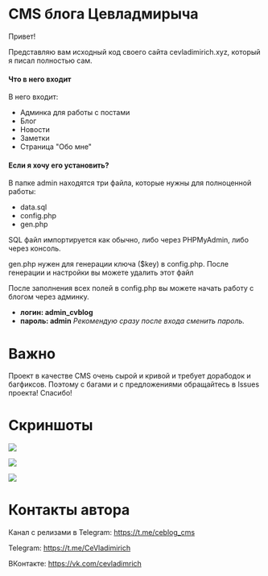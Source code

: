 # CMS блога Цевладмирыча
Привет!

Представляю вам исходный код своего сайта cevladimirich.xyz, который я писал полностью сам.
#### Что в него входит
В него входит:
- Админка для работы с постами
- Блог
- Новости
- Заметки
- Страница "Обо мне"
#### Если я хочу его установить?
В папке admin находятся три файла, которые нужны для полноценной работы:
- data.sql
- config.php
- gen.php

SQL файл импортируется как обычно, либо через PHPMyAdmin, либо через консоль.

gen.php нужен для генерации ключа ($key) в config.php. После генерации и настройки вы можете удалить этот файл

После заполнения всех полей в config.php вы можете начать работу с блогом через админку.

- __логин: admin_cvblog__
- __пароль: admin__
_Рекомендую сразу после входа сменить пароль._
# Важно
Проект в качестве CMS очень сырой и кривой и требует дорабодок и багфиксов. Поэтому с багами и с предложениями обращайтесь в Issues проекта! Спасибо!
# Скриншоты
![](http://cms.cevladimirich.ru/photo3.jpg)

![](http://cms.cevladimirich.ru/photo2.jpg)

![](http://cms.cevladimirich.ru/photo1.jpg)
# Контакты автора
Канал с релизами в Telegram: https://t.me/ceblog_cms

Telegram: https://t.me/CeVladimirich

ВКонтакте: https://vk.com/cevladimrich
